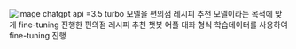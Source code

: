 ![image](https://github.com/kssosoy/chatbot-/assets/92496809/39f885bc-8e3f-4ff2-9e29-70cf89cad9ee)
chatgpt api =3.5 turbo 모델을 편의점 레시피 추천 모델이라는 목적에 맞게 fine-tuning 진행한 
편의점 레시피 추천 챗봇 어플
대화 형식 학습데이터를 사용하여 fine-tuning 진행 
